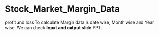 # Stock_Market_Margin_Data
profit and loss To calculate Margin data is date wise, Month wise and Year wise.
We can check **Input and output slide** PPT. 
